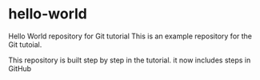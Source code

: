 # hello-world
Hello World repository for Git tutorial
This is an example repository for the Git tutoial.

This repository is built step by step in the tutorial.
it now includes steps in GitHub
